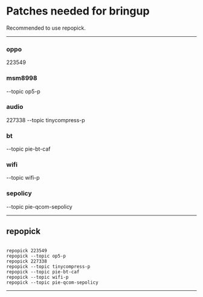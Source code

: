 # Patches needed for bringup

Recommended to use repopick.

-----

### oppo
223549

### msm8998
--topic op5-p

### audio
227338
--topic tinycompress-p

### bt
--topic pie-bt-caf

### wifi
--topic wifi-p

### sepolicy
--topic pie-qcom-sepolicy

-----

## repopick

```

repopick 223549
repopick --topic op5-p
repopick 227338
repopick --topic tinycompress-p
repopick --topic pie-bt-caf
repopick --topic wifi-p
repopick --topic pie-qcom-sepolicy

```

-----
